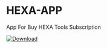 # HEXA-APP
App For Buy HEXA Tools Subscription 


[![Download](https://custom-icon-badges.herokuapp.com/badge/-Download-white?style=for-the-badge&logo=download&logoColor=green "Download")](https://github.com/Mr-Beta-Version/HEXA-APP/releases/download/1.2/HEXA-1.2.apk)
